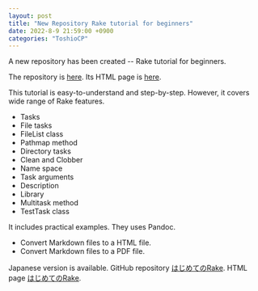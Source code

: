 ```yaml
---
layout: post
title: "New Repository Rake tutorial for beginners"
date: 2022-8-9 21:59:00 +0900
categories: "ToshioCP"
---
```


A new repository has been created -- Rake tutorial for beginners.

The repository is [here](https://github.com/ToshioCP/Rake-tutorial-for-beginners-en).
Its HTML page is [here](https://toshiocp.github.io/Rake-tutorial-for-beginners-en/LearningRake.html).

This tutorial is easy-to-understand and step-by-step.
However, it covers wide range of Rake features.

- Tasks
- File tasks
- FileList class
- Pathmap method
- Directory tasks
- Clean and Clobber
- Name space
- Task arguments
- Description
- Library
- Multitask method
- TestTask class

It includes practical examples.
They uses Pandoc.

- Convert Markdown files to a HTML file.
- Convert Markdown files to a PDF file.

Japanese version is available.
GitHub repository [はじめてのRake](https://github.com/ToshioCP/Rake-tutorial-for-beginners-jp).
HTML page [はじめてのRake](https://toshiocp.github.io/Rake-tutorial-for-beginners-jp/%E3%81%AF%E3%81%98%E3%82%81%E3%81%A6%E3%81%AERake.html).
